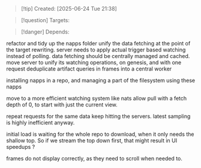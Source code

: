 
>[!tip] Created: [2025-06-24 Tue 21:38]

>[!question] Targets: 

>[!danger] Depends: 

refactor and tidy up the napps folder
unify the data fetching at the point of the target rewriting.
server needs to apply actual trigger based watching instead of polling.
data fetching should be centrally managed and cached.
move server to unify its watching operations, on genesis, and with one request
deduplicate artifact queries in frames into a central worker

installing napps in a repo, and managing a part of the filesystem using these napps

move to a more efficient watching system like nats
allow pull with a fetch depth of 0, to start with just the current view.

repeat requests for the same data keep hitting the servers.
latest sampling is highly inefficient anyway.

initial load is waiting for the whole repo to download, when it only needs the shallow top.
So if we stream the top down first, that might result in UI speedups ?

frames do not display correctly, as they need to scroll when needed to.